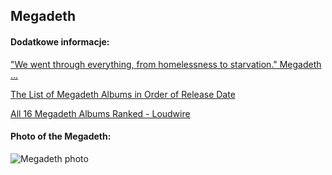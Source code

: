 ## Megadeth
#### Dodatkowe informacje:
["We went through everything, from homelessness to starvation." Megadeth ...](https://www.loudersound.com/features/megadeth-at-40-feature-metal-hammer)

[The List of Megadeth Albums in Order of Release Date](https://www.thereadingorder.com/megadeth-albums-in-order/)

[All 16 Megadeth Albums Ranked - Loudwire](https://loudwire.com/megadeth-albums-ranked/)

#### Photo of the Megadeth:
![Megadeth photo](https://images.kerrangcdn.com/Megadeth-promo-2020-credit-Mcabe-Gregg.jpg?auto=compress&fit=crop&w=2400&h=1350)
